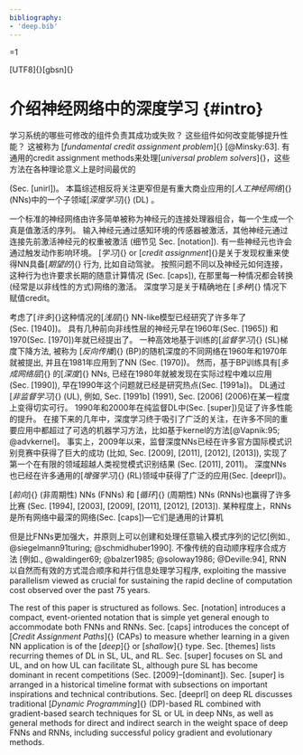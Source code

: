 ```yaml
---
bibliography:
- 'deep.bib'
---
```


=1

[UTF8]{}[gbsn]{}

介绍神经网络中的深度学习 {#intro}
========================

学习系统的哪些可修改的组件负责其成功或失败？
这些组件如何改变能够提升性能？ 这被称为 [*fundamental credit assignment
problem*]{} [@Minsky:63]. 有通用的credit assignment
methods来处理[*universal problem
solvers*]{}，这些方法在各种理论意义上是时间最优的

(Sec. \[unirl\])。
本篇综述相反将关注更窄但是有重大商业应用的[*人工神经网络*]{}
(NNs)中的一个子领域[*深度学习*]{} (DL) 。

一个标准的神经网络由许多简单被称为神经元的连接处理器组合，每一个生成一个真是值激活的序列。
输入神经元通过感知环境的传感器被激活，其他神经元通过连接先前激活神经元的权重被激活
(细节见 Sec. \[notation\]). 有一些神经元也许会通过触发动作影响环境。
[*学习*]{} or [*credit
assignment*]{}是关于发现权重来使得NN具备[*期望的*]{} 行为,
比如自动驾驶。
按照问题不同以及神经元如何连接，这种行为也许要求长期的随意计算情况
(Sec. \[caps\]), 在那里每一种情况都会转换
(经常是以非线性的方式)网络的激活。 深度学习是关于精确地在 [*多种*]{}
情况下赋值credit。

考虑了[*许多*]{}这种情况的[*浅层*]{} NN-like模型已经研究了许多年了
(Sec. \[1940\])。 具有几种前向非线性层的神经元早在1960年(Sec. \[1965\])
和1970(Sec. \[1970\])年就已经提出了。 一种高效地基于训练的[*监督学习*]{}
(SL)梯度下降方法, 被称为 [*反向传播*]{}
(BP)的随机深度的不同网络在1960年和1970年就被提出, 并且在1981年应用到了NN
(Sec. \[1970\])。 然而，基于BP训练具有[*多成网络层*]{} 的[*深度*]{} NNs,
已经在1980年就被发现在实际过程中难以应用(Sec. \[1990\]),
早在1990年这个问题就已经是研究热点(Sec. \[1991a\])。
DL通过[*非监督学习*]{} (UL), 例如, Sec. \[1991b\] (1991), Sec. \[2006\]
(2006)在某一程度上变得切实可行。
1990年和2000年在纯监督DL中(Sec. \[super\])见证了许多性能的提升。
在接下来的几年中，深度学习终于吸引了广泛的关注，在许多不同的重要应用中都超过了可选的机器学习方法，比如基于kernel的方法[@Vapnik:95; @advkernel]。
事实上，2009年以来，监督深度NNs已经在许多官方国际模式识别竞赛中获得了巨大的成功
(比如, Sec. \[2009\], \[2011\], \[2012\], \[2013\]),
实现了第一个在有限的领域超越人类视觉模式识别结果 (Sec. \[2011\], 2011)。
深度NNs也已经在许多通用的[*增强学习*]{}
(RL)领域中获得了广泛的应用(Sec. \[deeprl\])。

[*前向*]{} (非周期性) NNs (FNNs) 和 [*循环*]{} (周期性) NNs
(RNNs)也赢得了许多比赛 (Sec. \[1994\], \[2003\], \[2009\], \[2011\],
\[2012\], \[2013\]).
某种程度上，RNNs是所有网络中最深的网络(Sec. \[caps\])—它们是通用的计算机

但是比FNNs更加强大，并原则上可以创建和处理任意输入模式序列的记忆[例如.,
@siegelmann91turing; @schmidhuber1990].
不像传统的自动顺序程序合成方法 [例如.,
@waldinger69; @balzer1985; @soloway1986; @Deville:94],
RNN以自然而有效的方式混合顺序和并行信息处理学习程序, exploiting the
massive parallelism viewed as crucial for sustaining the rapid decline
of computation cost observed over the past 75 years.

The rest of this paper is structured as follows. Sec. \[notation\]
introduces a compact, event-oriented notation that is simple yet general
enough to accommodate both FNNs and RNNs. Sec. \[caps\] introduces the
concept of [*Credit Assignment Paths*]{} (CAPs) to measure whether
learning in a given NN application is of the [*deep*]{} or [*shallow*]{}
type. Sec. \[themes\] lists recurring themes of DL in SL, UL, and RL.
Sec. \[super\] focuses on SL and UL, and on how UL can facilitate SL,
although pure SL has become dominant in recent competitions
(Sec. \[2009\]–\[dominant\]). Sec. \[super\] is arranged in a historical
timeline format with subsections on important inspirations and technical
contributions. Sec. \[deeprl\] on deep RL discusses traditional
[*Dynamic Programming*]{} (DP)-based RL combined with gradient-based
search techniques for SL or UL in deep NNs, as well as general methods
for direct and indirect search in the weight space of deep FNNs and
RNNs, including successful policy gradient and evolutionary methods.
